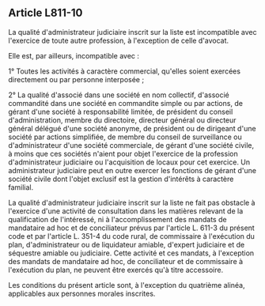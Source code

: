 Article L811-10
----
La qualité d'administrateur judiciaire inscrit sur la liste est incompatible
avec l'exercice de toute autre profession, à l'exception de celle d'avocat.

Elle est, par ailleurs, incompatible avec :

1° Toutes les activités à caractère commercial, qu'elles soient exercées
directement ou par personne interposée ;

2° La qualité d'associé dans une société en nom collectif, d'associé commandité
dans une société en commandite simple ou par actions, de gérant d'une société à
responsabilité limitée, de président du conseil d'administration, membre du
directoire, directeur général ou directeur général délégué d'une société
anonyme, de président ou de dirigeant d'une société par actions simplifiée, de
membre du conseil de surveillance ou d'administrateur d'une société commerciale,
de gérant d'une société civile, à moins que ces sociétés n'aient pour objet
l'exercice de la profession d'administrateur judiciaire ou l'acquisition de
locaux pour cet exercice. Un administrateur judiciaire peut en outre exercer les
fonctions de gérant d'une société civile dont l'objet exclusif est la gestion
d'intérêts à caractère familial.

La qualité d'administrateur judiciaire inscrit sur la liste ne fait pas obstacle
à l'exercice d'une activité de consultation dans les matières relevant de la
qualification de l'intéressé, ni à l'accomplissement des mandats de mandataire
ad hoc et de conciliateur prévus par l'article L. 611-3 du présent code et par
l'article L. 351-4 du code rural, de commissaire à l'exécution du plan,
d'administrateur ou de liquidateur amiable, d'expert judiciaire et de séquestre
amiable ou judiciaire. Cette activité et ces mandats, à l'exception des mandats
de mandataire ad hoc, de conciliateur et de commissaire à l'exécution du plan,
ne peuvent être exercés qu'à titre accessoire.

Les conditions du présent article sont, à l'exception du quatrième alinéa,
applicables aux personnes morales inscrites.
